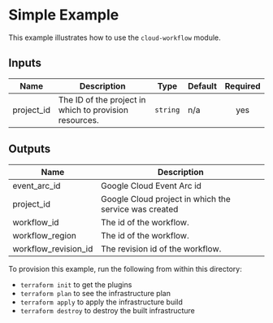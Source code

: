 # Simple Example

This example illustrates how to use the `cloud-workflow` module.

<!-- BEGINNING OF PRE-COMMIT-TERRAFORM DOCS HOOK -->
## Inputs

| Name | Description | Type | Default | Required |
|------|-------------|------|---------|:--------:|
| project\_id | The ID of the project in which to provision resources. | `string` | n/a | yes |

## Outputs

| Name | Description |
|------|-------------|
| event\_arc\_id | Google Cloud Event Arc id |
| project\_id | Google Cloud project in which the service was created |
| workflow\_id | The id  of the workflow. |
| workflow\_region | The id  of the workflow. |
| workflow\_revision\_id | The revision id of the workflow. |

<!-- END OF PRE-COMMIT-TERRAFORM DOCS HOOK -->

To provision this example, run the following from within this directory:
- `terraform init` to get the plugins
- `terraform plan` to see the infrastructure plan
- `terraform apply` to apply the infrastructure build
- `terraform destroy` to destroy the built infrastructure
